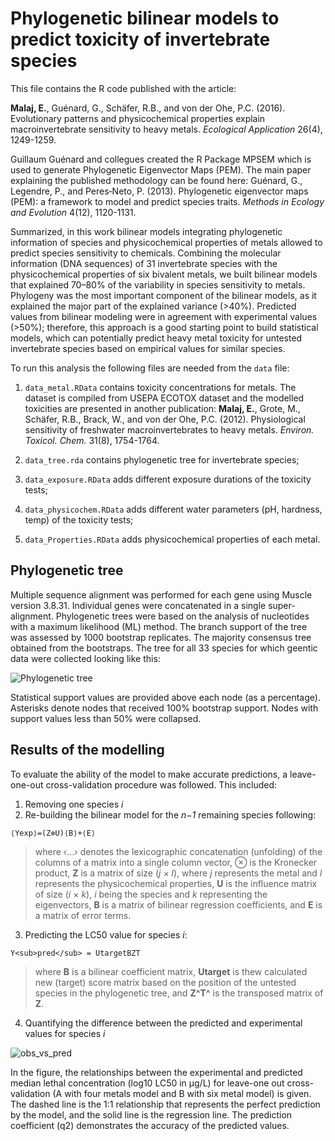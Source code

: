 # Phylogenetic bilinear models to predict toxicity of invertebrate species

This file contains the R code published with the article:

**Malaj, E.**, Guénard, G., Schäfer, R.B., and von der Ohe, P.C. (2016). Evolutionary patterns and physicochemical properties explain macroinvertebrate sensitivity to heavy metals. *Ecological Application* 26(4), 1249-1259.


Guillaum Guénard and collegues created the R Package MPSEM which is used to generate Phylogenetic Eigenvector Maps (PEM). The main paper explaining the published methodology can be found here: Guénard, G., Legendre, P., and Peres‐Neto, P. (2013). Phylogenetic eigenvector maps (PEM): a framework to model and predict species traits. *Methods in Ecology and Evolution* 4(12), 1120-1131.

Summarized, in this work bilinear models integrating phylogenetic information of species and physicochemical properties of metals allowed to predict species sensitivity to chemicals. Combining the molecular information (DNA sequences) of 31 invertebrate species with the physicochemical properties of six bivalent metals, we built bilinear models that explained 70–80% of the variability in species sensitivity to metals. Phylogeny was the most important component of the bilinear models, as it explained the major part of the explained variance (>40%). Predicted values from bilinear modeling were in agreement with experimental values (>50%); therefore, this approach is a good starting point to build statistical models, which can potentially predict heavy metal toxicity for untested invertebrate species based on empirical values for similar species. 

To run this analysis the following files are needed from the `data` file:
1. `data_metal.RData` contains toxicity concentrations for metals. The dataset is compiled from USEPA ECOTOX dataset and the modelled toxicities are presented in another publication: **Malaj, E.**, Grote, M., Schäfer, R.B., Brack, W., and von der Ohe, P.C. (2012). Physiological sensitivity of freshwater macroinvertebrates to heavy metals. *Environ. Toxicol. Chem.* 31(8), 1754-1764.

2. `data_tree.rda` contains phylogenetic tree for invertebrate species; 

3. `data_exposure.RData` adds different exposure durations of the toxicity tests;

4. `data_physicochem.RData` adds different water parameters (pH, hardness, temp) of the toxicity tests;

5. `data_Properties.RData` adds physicochemical properties of each metal.


## Phylogenetic tree  

Multiple sequence alignment was performed for each gene using Muscle version 3.8.31. Individual genes were concatenated in a single super- alignment. Phylogenetic trees were based on the analysis of nucleotides with a maximum likelihood (ML) method. The branch support of the tree was assessed by 1000 bootstrap replicates. The majority consensus tree obtained from the bootstraps. The tree for all 33 species for which geentic data were collected looking like this:

![Phylogenetic tree](https://user-images.githubusercontent.com/54320408/94322270-35e63500-ff4f-11ea-91dc-59153bb8e227.jpeg)


Statistical support values are provided above each node (as a percentage). Asterisks denote nodes that received 100% bootstrap support. Nodes with support values less than 50% were collapsed.

## Results of the modelling

To evaluate the ability of the model to make accurate predictions, a leave-one-out cross-validation procedure was followed. This included:

1. Removing one species *i* 
2. Re-building the bilinear model for the *n−1* remaining species following:

```
⟨Yexp⟩=(Z⊗U)⟨B⟩+⟨E⟩
```
> where ‹…› denotes the lexicographic concatenation (unfolding) of the columns of a matrix into a single column vector, ⊗ is the Kronecker product, **Z** is a matrix of size (*j* × *l*), where *j* represents the metal and *l* represents the physicochemical properties, **U** is the influence matrix of size (*i* × *k*), *i* being the species and *k* representing the eigenvectors, **B** is a matrix of bilinear regression coefficients, and **E** is a matrix of error terms. 


3. Predicting the LC50 value for species *i*: 
```
Y<sub>pred</sub> = UtargetBZT 
```
> where **B** is a bilinear coefficient matrix, **Utarget** is thew calculated new (target) score matrix based on the position of the untested species in the phylogenetic tree, and **Z^T^** is the transposed matrix of **Z**.

4. Quantifying the difference between the predicted and experimental values for species *i*

![obs_vs_pred](https://user-images.githubusercontent.com/54320408/94323902-bbb8af00-ff54-11ea-95ca-6807a8822bc4.png)


In the figure, the relationships between the experimental and predicted median lethal concentration (log10 LC50 in μg/L) for leave-one out cross-validation (A with four metals model and B with six metal model) is given. The dashed line is the 1:1 relationship that represents the perfect prediction by the model, and the solid line is the regression line. The prediction coefficient (q2) demonstrates the accuracy of the predicted values.






